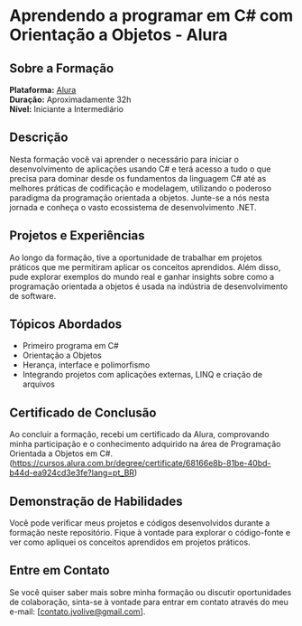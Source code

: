 # Aprendendo a programar em C# com Orientação a Objetos - Alura

## Sobre a Formação

**Plataforma:** [Alura](https://www.alura.com.br)  
**Duração:** Aproximadamente 32h  
**Nível:** Iniciante a Intermediário

## Descrição

Nesta formação você vai aprender o necessário para iniciar o desenvolvimento de aplicações usando C# e terá acesso a tudo o que precisa para dominar desde os fundamentos da linguagem C# até as melhores práticas de codificação e modelagem, utilizando o poderoso paradigma da programação orientada a objetos. Junte-se a nós nesta jornada e conheça o vasto ecossistema de desenvolvimento .NET.

## Projetos e Experiências

Ao longo da formação, tive a oportunidade de trabalhar em projetos práticos que me permitiram aplicar os conceitos aprendidos. Além disso, pude explorar exemplos do mundo real e ganhar insights sobre como a programação orientada a objetos é usada na indústria de desenvolvimento de software.

## Tópicos Abordados

- Primeiro programa em C#
- Orientação a Objetos
- Herança, interface e polimorfismo
- Integrando projetos com aplicações externas, LINQ e criação de arquivos

## Certificado de Conclusão

Ao concluir a formação, recebi um certificado da Alura, comprovando minha participação e o conhecimento adquirido na área de Programação Orientada a Objetos em C#. (https://cursos.alura.com.br/degree/certificate/68166e8b-81be-40bd-b44d-ea924cd3e3fe?lang=pt_BR)

## Demonstração de Habilidades

Você pode verificar meus projetos e códigos desenvolvidos durante a formação neste repositório. Fique à vontade para explorar o código-fonte e ver como apliquei os conceitos aprendidos em projetos práticos.

## Entre em Contato

Se você quiser saber mais sobre minha formação ou discutir oportunidades de colaboração, sinta-se à vontade para entrar em contato através do meu e-mail: [contato.jvolive@gmail.com].
